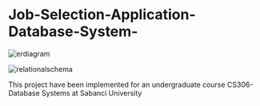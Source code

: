 # Job-Selection-Application-Database-System-

![erdiagram](https://user-images.githubusercontent.com/41292368/76100562-e6a1dc80-5fdd-11ea-8bff-4231955dc301.jpeg)

![relationalschema](https://user-images.githubusercontent.com/41292368/76100504-c96d0e00-5fdd-11ea-8cd9-cf4008fb46e4.jpg)

This project have been implemented for an undergraduate course CS306-Database Systems at Sabanci University


